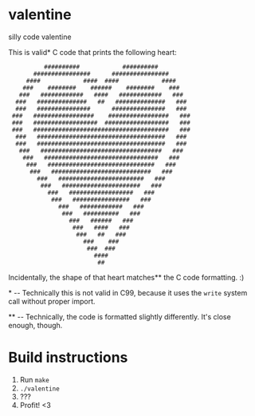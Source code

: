 # valentine
silly code valentine

This is valid\* C code that prints the following heart:

```
          ##########            ##########          
       ################      ################       
     ####            ####  ####            ####     
    ###    ########    ######    ########    ###    
   ###   ############   ####   ############   ###   
  ###   ##############   ##   ##############   ###  
  ###   ###############      ###############   ###  
 ###   #################    #################   ### 
 ###   ##################  ##################   ### 
 ###   ######################################   ### 
  ###   ####################################   ###  
  ###   ####################################   ###  
   ###   ##################################   ###   
    ###   ################################   ###    
     ###   ##############################   ###     
      ###   ############################   ###      
        ###   ########################   ###        
         ###   ######################   ###         
           ###   ##################   ###           
            ###   ################   ###            
              ###   ############   ###              
               ###   ##########   ###               
                 ###   ######   ###                 
                  ###   ####   ###                  
                   ###   ##   ###                   
                     ###    ###                     
                      ###  ###                      
                        ####                        
                         ##                         
```

Incidentally, the shape of that heart matches\*\* the C code formatting. :)

\* -- Technically this is not valid in C99, because it uses the `write` system call without proper import.

\*\* -- Technically, the code is formatted slightly differently. It's close enough, though.

# Build instructions
1. Run `make`
2. `./valentine`
3. ???
4. Profit! <3
